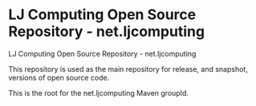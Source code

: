 # LJ Computing Open Source Repository - net.ljcomputing
LJ Computing Open Source Repository - net.ljcomputing

This repository is used as the main repository for release, and snapshot, versions of open source code.

This is the root for the net.ljcomputing Maven groupId.

